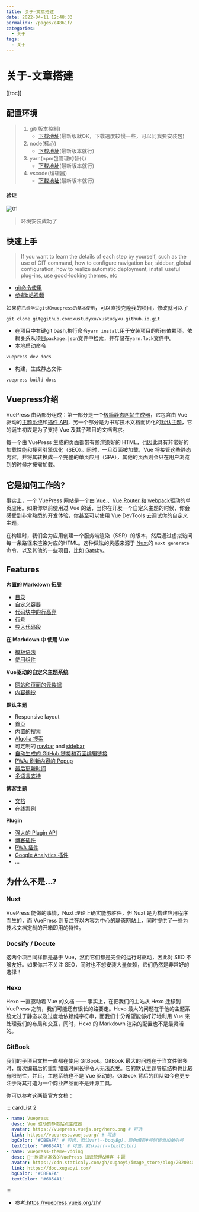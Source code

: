 ```yaml
---
title: 关于-文章搭建
date: 2022-04-11 12:48:33
permalink: /pages/e4861f/
categories:
  - 关于
tags:
  - 关于
---
```

# 关于-文章搭建

[[toc]]

## 配置环境

> 1. git(版本控制)
>    - [下载地址](https://git-scm.com/)(最新版就OK，下载速度较慢一些，可以问我要安装包)
> 2. node(核心)
>    - [下载地址](https://nodejs.org/en/)(最新版本就行)
> 3. yarn(npm包管理的替代)
>    + [下载地址](https://classic.yarnpkg.com/en/docs/install#windows-stable)(最新版本就行)
> 4. vscode(编辑器)
>    + [下载地址](https://code.visualstudio.com/)(最新版本就行)

#### 验证

![01](https://cdn.staticaly.com/gh/xustudyxu/image-hosting@master/studynotes/about/images/build/01.png)

> 环境安装成功了

## 快速上手

> If you want to learn the details of each step by yourself, such as the use of GIT command, how to configure navigation bar, sidebar, global configuration, how to realize automatic deployment, install useful plug-ins, use good-looking themes, etc

- [git命令使用](../Git/Git_command/)
- [参考b站视频](https://www.bilibili.com/video/BV1vb411m7NY?spm_id_from=333.337.search-card.all.click)

如果你`已经学过git和vuepress的基本使用`，可以直接克隆我的项目，修改就可以了

```shell
git clone git@github.com:xustudyxu/xustudyxu.github.io.git
```

+ 在项目中右键git bash,执行命令`yarn install`用于安装项目的所有依赖项。依赖关系从项目`package.json`文件中检索，并存储在`yarn.lock`文件中。
+ 本地启动命令

```shell
vuepress dev docs
```

+ 构建，生成静态文件

```shell
vuepress build docs
```

## Vuepress介绍

VuePress 由两部分组成：第一部分是一个[极简静态网站生成器](https://github.com/vuejs/vuepress/tree/master/packages/%40vuepress/core)，它包含由 Vue 驱动的[主题系统](https://vuepress.vuejs.org/zh/theme/)和[插件 API](https://vuepress.vuejs.org/zh/plugin/)，另一个部分是为书写技术文档而优化的[默认主题](https://vuepress.vuejs.org/zh/theme/default-theme-config.html)，它的诞生初衷是为了支持 Vue 及其子项目的文档需求。

每一个由 VuePress 生成的页面都带有预渲染好的 HTML，也因此具有非常好的加载性能和搜索引擎优化（SEO）。同时，一旦页面被加载，Vue 将接管这些静态内容，并将其转换成一个完整的单页应用（SPA），其他的页面则会只在用户浏览到的时候才按需加载。

## 它是如何工作的?

事实上，一个 VuePress 网站是一个由 [Vue ](http://vuejs.org/)、[Vue Router ](https://github.com/vuejs/vue-router)和 [webpack](http://webpack.js.org/)驱动的单页应用。如果你以前使用过 Vue 的话，当你在开发一个自定义主题的时候，你会感受到非常熟悉的开发体验，你甚至可以使用 Vue DevTools 去调试你的自定义主题。

在构建时，我们会为应用创建一个服务端渲染（SSR）的版本，然后通过虚拟访问每一条路径来渲染对应的HTML。这种做法的灵感来源于 [Nuxt](https://nuxtjs.org/)的 `nuxt generate` 命令，以及其他的一些项目，比如 [Gatsby](https://www.gatsbyjs.org/)。

## Features

**内置的 Markdown 拓展**

- [目录](https://vuepress.vuejs.org/zh/guide/markdown.html#目录)
- [自定义容器](https://vuepress.vuejs.org/zh/guide/markdown.html#自定义容器)
- [代码块中的行高亮](https://vuepress.vuejs.org/zh/guide/markdown.html#代码块中的行高亮)
- [行号](https://vuepress.vuejs.org/zh/guide/markdown.html#行号)
- [导入代码段](https://vuepress.vuejs.org/zh/guide/markdown.html#导入代码段)

**在 Markdown 中 使用 Vue**

- [模板语法](https://vuepress.vuejs.org/zh/guide/using-vue.html#模板语法)
- [使用组件](https://vuepress.vuejs.org/zh/guide/using-vue.html#使用组件)

**Vue驱动的自定义主题系统**

- [网站和页面的元数据](https://vuepress.vuejs.org/zh/theme/writing-a-theme.html#网站和页面的元数据)
- [内容摘抄](https://vuepress.vuejs.org/zh/theme/writing-a-theme.html#内容摘抄)

**默认主题**

- Responsive layout
- [首页](https://vuepress.vuejs.org/zh/theme/default-theme-config.html#首页)
- [内置的搜索](https://vuepress.vuejs.org/zh/theme/default-theme-config.html#内置搜索)
- [Algolia 搜索](https://vuepress.vuejs.org/zh/theme/default-theme-config.html#algolia-搜索)
- 可定制的 [navbar](https://vuepress.vuejs.org/zh/theme/default-theme-config.html#navbar) and [sidebar](https://vuepress.vuejs.org/zh/theme/default-theme-config.html#sidebar)
- [自动生成的 GitHub 链接和页面编辑链接](https://vuepress.vuejs.org/zh/theme/default-theme-config.html#Git-仓库和编辑链接)
- [PWA: 刷新内容的 Popup](https://vuepress.vuejs.org/zh/theme/default-theme-config.html#popup-ui-to-refresh-contents)
- [最后更新时间](https://vuepress.vuejs.org/zh/theme/default-theme-config.html#最后更新时间)
- [多语言支持](https://vuepress.vuejs.org/zh/guide/i18n.html)

**博客主题**

- [文档](https://vuepress-theme-blog.billyyyyy3320.com/)
- [在线案例](https://billyyyyy3320.com/)

**Plugin**

- [强大的 Plugin API](https://vuepress.vuejs.org/zh/plugin/)
- [博客插件](https://vuepress-plugin-blog.billyyyyy3320.com/)
- [PWA 插件](https://vuepress.vuejs.org/zh/plugin/official/plugin-pwa.html)
- [Google Analytics 插件](https://vuepress.vuejs.org/zh/plugin/official/plugin-google-analytics.html)
- ...

## 为什么不是...?

### Nuxt

VuePress 能做的事情，Nuxt 理论上确实能够胜任，但 Nuxt 是为构建应用程序而生的，而 VuePress 则专注在以内容为中心的静态网站上，同时提供了一些为技术文档定制的开箱即用的特性。

### Docsify / Docute

这两个项目同样都是基于 Vue，然而它们都是完全的运行时驱动，因此对 SEO 不够友好。如果你并不关注 SEO，同时也不想安装大量依赖，它们仍然是非常好的选择！

### Hexo

Hexo 一直驱动着 Vue 的文档 —— 事实上，在把我们的主站从 Hexo 迁移到 VuePress 之前，我们可能还有很长的路要走。Hexo 最大的问题在于他的主题系统太过于静态以及过度地依赖纯字符串，而我们十分希望能够好好地利用 Vue 来处理我们的布局和交互，同时，Hexo 的 Markdown 渲染的配置也不是最灵活的。

### GitBook

我们的子项目文档一直都在使用 GitBook。GitBook 最大的问题在于当文件很多时，每次编辑后的重新加载时间长得令人无法忍受。它的默认主题导航结构也比较有限制性，并且，主题系统也不是 Vue 驱动的。GitBook 背后的团队如今也更专注于将其打造为一个商业产品而不是开源工具。

你可以参考这两篇官方文档：

::: cardList 2

```yaml
- name: Vuepress
  desc: Vue 驱动的静态站点生成器
  avatar: https://vuepress.vuejs.org/hero.png # 可选
  link: https://vuepress.vuejs.org/ # 可选
  bgColor: '#CBEAFA' # 可选，默认var(--bodyBg)。颜色值有#号时请添加单引号
  textColor: '#6854A1' # 可选，默认var(--textColor)
- name: vuepress-theme-vdoing
  desc: 🚀一款简洁高效的VuePress 知识管理&博客 主题
  avatar: https://cdn.staticaly.com/gh/xugaoyi/image_store/blog/20200409124835.png
  link: https://doc.xugaoyi.com/
  bgColor: '#CBEAFA'
  textColor: '#6854A1'
```

:::

+ 参考:https://vuepress.vuejs.org/zh/